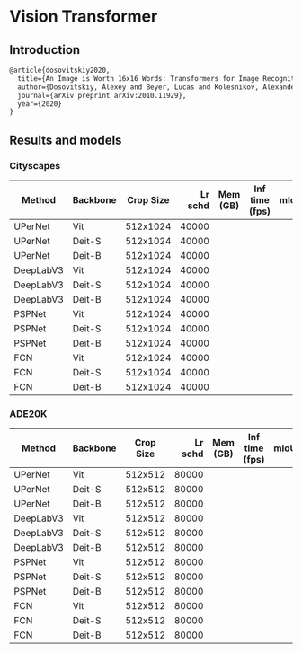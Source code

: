 # Vision Transformer

## Introduction

<!-- [ALGORITHM] -->

```latex
@article{dosovitskiy2020,
  title={An Image is Worth 16x16 Words: Transformers for Image Recognition at Scale},
  author={Dosovitskiy, Alexey and Beyer, Lucas and Kolesnikov, Alexander and Weissenborn, Dirk and Zhai, Xiaohua and Unterthiner, Thomas and  Dehghani, Mostafa and Minderer, Matthias and Heigold, Georg and Gelly, Sylvain and Uszkoreit, Jakob and Houlsby, Neil},
  journal={arXiv preprint arXiv:2010.11929},
  year={2020}
}
```

## Results and models

### Cityscapes

| Method  | Backbone | Crop Size | Lr schd | Mem (GB) | Inf time (fps) |  mIoU | mIoU(ms+flip) | config                                                                                                                     | download                                                                                                                                                                                                                                                                                                                                               |
| ------- | -------- | --------- | ------: | -------- | -------------- | ----: | ------------: | -------------------------------------------------------------------------------------------------------------------------- | ------------------------------------------------------------------------------------------------------------------------------------------------------------------------------------------------------------------------------------------------------------------------------------------------------------------------------------------------------ |
| UPerNet | Vit     | 512x1024  |   40000 |       |           | |          | |
| UPerNet | Deit-S  | 512x1024  |   40000 |       |           | |  69.28   | |
| UPerNet | Deit-B  | 512x1024  |   40000 |       |           | |  73.35  | |
| DeepLabV3 | Vit     | 512x1024  |   40000 |       |           | |          | |
| DeepLabV3 | Deit-S  | 512x1024  |   40000 |       |           | |          | |
| DeepLabV3 | Deit-B  | 512x1024  |   40000 |       |           | |          | |
| PSPNet | Vit     | 512x1024  |   40000 |       |           | |          | |
| PSPNet | Deit-S  | 512x1024  |   40000 |       |           | |          | |
| PSPNet | Deit-B  | 512x1024  |   40000 |       |           | |          | |
| FCN | Vit     | 512x1024  |   40000 |       |           | |          | |
| FCN | Deit-S  | 512x1024  |   40000 |       |           | |          | |
| FCN | Deit-B  | 512x1024  |   40000 |       |           | |          | |

### ADE20K

| Method  | Backbone | Crop Size | Lr schd | Mem (GB) | Inf time (fps) |  mIoU | mIoU(ms+flip) | config                                                                                                                 | download                                                                                                                                                                                                                                                                                                                               |
| ------- | -------- | --------- | ------: | -------- | -------------- | ----: | ------------: | ---------------------------------------------------------------------------------------------------------------------- | -------------------------------------------------------------------------------------------------------------------------------------------------------------------------------------------------------------------------------------------------------------------------------------------------------------------------------------- |
| UPerNet | Vit     | 512x512  |   80000 |       |           | |  45.99   | |
| UPerNet | Deit-S  | 512x512  |   80000 |       |           | |  40.86   | |
| UPerNet | Deit-B  | 512x512  |   80000 |       |           | |  44.62   | |
| DeepLabV3 | Vit     | 512x512  |   80000 |       |           | |          | |
| DeepLabV3 | Deit-S  | 512x512  |   80000 |       |           | |          | |
| DeepLabV3 | Deit-B  | 512x512  |   80000 |       |           | |          | |
| PSPNet | Vit     | 512x512  |   80000 |       |           | |          | |
| PSPNet | Deit-S  | 512x512  |   80000 |       |           | |          | |
| PSPNet | Deit-B  | 512x512  |   80000 |       |           | |          | |
| FCN | Vit     | 512x512  |   80000 |       |           | |          | |
| FCN | Deit-S  | 512x512  |   80000 |       |           | |          | |
| FCN | Deit-B  | 512x512  |   80000 |       |           | |          | |
